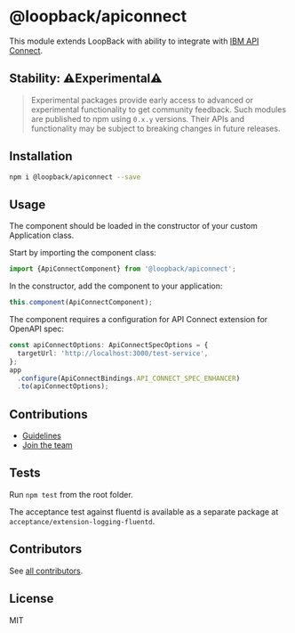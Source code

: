 # @loopback/apiconnect

This module extends LoopBack with ability to integrate with
[IBM API Connect](https://www.ibm.com/cloud/api-connect).

## Stability: ⚠️Experimental⚠️

> Experimental packages provide early access to advanced or experimental
> functionality to get community feedback. Such modules are published to npm
> using `0.x.y` versions. Their APIs and functionality may be subject to
> breaking changes in future releases.

## Installation

```sh
npm i @loopback/apiconnect --save
```

## Usage

The component should be loaded in the constructor of your custom Application
class.

Start by importing the component class:

```ts
import {ApiConnectComponent} from '@loopback/apiconnect';
```

In the constructor, add the component to your application:

```ts
this.component(ApiConnectComponent);
```

The component requires a configuration for API Connect extension for OpenAPI
spec:

```ts
const apiConnectOptions: ApiConnectSpecOptions = {
  targetUrl: 'http://localhost:3000/test-service',
};
app
  .configure(ApiConnectBindings.API_CONNECT_SPEC_ENHANCER)
  .to(apiConnectOptions);
```

## Contributions

- [Guidelines](https://github.com/strongloop/loopback-next/blob/master/docs/CONTRIBUTING.md)
- [Join the team](https://github.com/strongloop/loopback-next/issues/110)

## Tests

Run `npm test` from the root folder.

The acceptance test against fluentd is available as a separate package at
`acceptance/extension-logging-fluentd`.

## Contributors

See
[all contributors](https://github.com/strongloop/loopback-next/graphs/contributors).

## License

MIT
